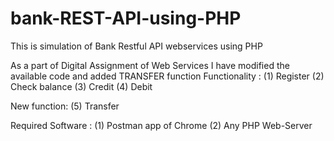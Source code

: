 # bank-REST-API-using-PHP
This is simulation of Bank Restful API webservices using PHP

As a part of Digital Assignment of Web Services I have modified the available code and added TRANSFER function
Functionality :
            (1) Register
            (2) Check balance
            (3) Credit
            (4) Debit

New function:
            (5) Transfer

Required Software :     (1) Postman app of Chrome
                        (2) Any PHP Web-Server
